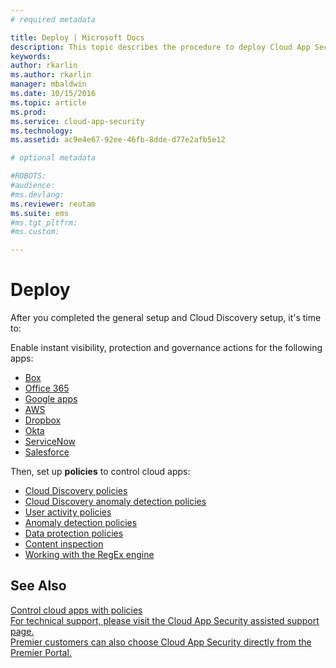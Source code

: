 ```yaml
---
# required metadata

title: Deploy | Microsoft Docs
description: This topic describes the procedure to deploy Cloud App Security.
keywords:
author: rkarlin
ms.author: rkarlin
manager: mbaldwin
ms.date: 10/15/2016
ms.topic: article
ms.prod:
ms.service: cloud-app-security
ms.technology:
ms.assetid: ac9e4e67-92ee-46fb-8dde-d77e2afb5e12

# optional metadata

#ROBOTS:
#audience:
#ms.devlang:
ms.reviewer: reutam
ms.suite: ems
#ms.tgt_pltfrm:
#ms.custom:

---
```


# Deploy
After you completed the general setup and Cloud Discovery setup, it's time to:

Enable instant visibility, protection and governance actions for the following apps:
- [Box](connect-box-to-microsoft-cloud-app-security.md)
- [Office 365](connect-office-365-to-microsoft-cloud-app-security.md)
- [Google apps](connect-google-apps-to-microsoft-cloud-app-security.md)
- [AWS](connect-aws-to-microsoft-cloud-app-security.md)
- [Dropbox](connect-dropbox-to-microsoft-cloud-app-security.md)
- [Okta](connect-okta-to-microsoft-cloud-app-security.md)
- [ServiceNow](connect-servicenow-to-microsoft-cloud-app-security.md)
- [Salesforce](connect-salesforce-to-microsoft-cloud-app-security.md)
 
Then, set up **policies** to control cloud apps:
-  [Cloud Discovery policies](cloud-discovery-policies.md)
- [Cloud Discovery anomaly detection policies](cloud-discovery-anomaly-detection-policy.md)
- [User activity policies](user-activity-policies.md)
- [Anomaly detection policies](anomaly-detection-policy.md)
- [Data protection policies](data-protection-policies.md) 
- [Content inspection](content-inspection.md)
- [Working with the RegEx engine](working-with-the-regex-engine.md)

## See Also  
[Control cloud apps with policies](control-cloud-apps-with-policies.md)   
[For technical support, please visit the Cloud App Security assisted support page.](http://support.microsoft.com/oas/default.aspx?prid=16031)   
[Premier customers can also choose Cloud App Security directly from the Premier Portal.](https://premier.microsoft.com/)  
  
  